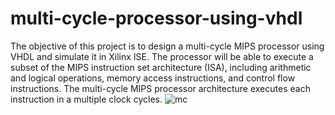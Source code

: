 # multi-cycle-processor-using-vhdl
The objective of this project is to design a multi-cycle MIPS processor using VHDL and simulate it in Xilinx ISE. The processor will be able to execute a subset of the MIPS instruction set architecture (ISA), including arithmetic and logical operations, memory access instructions, and control flow instructions.
The multi-cycle MIPS processor architecture executes each instruction in a multiple clock cycles.
![mc](https://github.com/shreyasingh824/multi-cycle-processor-using-vhdl/assets/112194327/d49754a8-64db-4076-bb50-ef43cea76e49)
